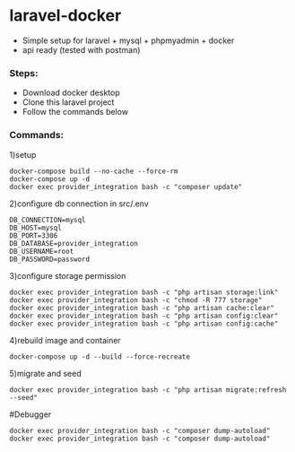 # laravel-docker

- Simple setup for laravel + mysql + phpmyadmin + docker
- api ready (tested with postman)

### Steps:

* Download docker desktop
* Clone this laravel project
* Follow the commands below

### Commands:

1)setup
```
docker-compose build --no-cache --force-rm
docker-compose up -d
docker exec provider_integration bash -c "composer update"
```

2)configure db connection in src/.env
```
DB_CONNECTION=mysql
DB_HOST=mysql
DB_PORT=3306
DB_DATABASE=provider_integration
DB_USERNAME=root
DB_PASSWORD=password
```

3)configure storage permission
```
docker exec provider_integration bash -c "php artisan storage:link"
docker exec provider_integration bash -c "chmod -R 777 storage"
docker exec provider_integration bash -c "php artisan cache:clear"
docker exec provider_integration bash -c "php artisan config:clear"
docker exec provider_integration bash -c "php artisan config:cache"
```

4)rebuild image and container
```
docker-compose up -d --build --force-recreate
```

5)migrate and seed
```
docker exec provider_integration bash -c "php artisan migrate:refresh --seed"
```

#Debugger
```
docker exec provider_integration bash -c "composer dump-autoload"
docker exec provider_integration bash -c "composer dump-autoload"
```
